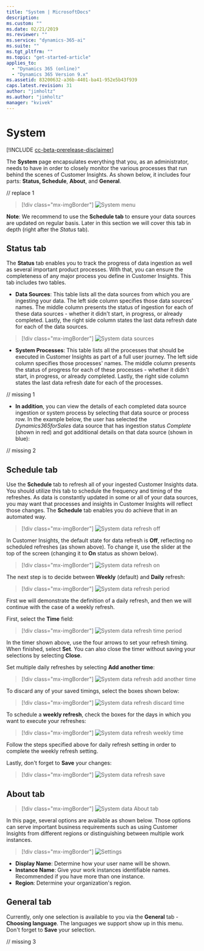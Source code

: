 ```yaml
---
title: "System | MicrosoftDocs"
description: 
ms.custom: ""
ms.date: 02/21/2019
ms.reviewer: ""
ms.service: "dynamics-365-ai"
ms.suite: ""
ms.tgt_pltfrm: ""
ms.topic: "get-started-article"
applies_to: 
  - "Dynamics 365 (online)"
  - "Dynamics 365 Version 9.x"
ms.assetid: 83200632-a36b-4401-ba41-952e5b43f939
caps.latest.revision: 31
author: "jimholtz"
ms.author: "jimholtz"
manager: "kvivek"
---
```

# System

[!INCLUDE [cc-beta-prerelease-disclaimer](../includes/cc-beta-prerelease-disclaimer.md)]

The **System** page encapsulates everything that you, as an administrator, needs to have in order to closely monitor the various processes that run behind the scenes of Customer Insights. As shown below, it includes four parts: **Status, Schedule**, **About**, and **General**.

// replace 1
> [!div class="mx-imgBorder"] 
> ![](media/system-menu.png "System menu")

**Note**: We recommend to use the **Schedule tab** to ensure your data sources are updated on regular basis. Later in this section we will cover this tab in depth (right after the *Status* tab).

## Status tab

The **Status** tab enables you to track the progress of data ingestion as well as several important product processes. With that, you can ensure the completeness of any major process you define in Customer Insights. This tab includes two tables.

- **Data Sources**: This table lists all the data sources from which you are ingesting your data. The left side column specifies those data sources' names. The middle column presents the status of ingestion for each of these data sources - whether it didn't start, in progress, or already completed. Lastly, the right side column states the last data refresh date for each of the data sources.

> [!div class="mx-imgBorder"] 
> ![](media/system-data-sources.png "System data sources")

- **System Processes**: This table lists all the processes that should be executed in Customer Insights as part of a full user journey. The left side column specifies those processes' names. The middle column presents the status of progress for each of these processes - whether it didn't start, in progress, or already completed. Lastly, the right side column states the last data refresh date for each of the processes.

// missing 1

- **In addition**, you can view the details of each completed data source ingestion or system process by selecting that data source or process row. In the example below, the user has selected the *Dynamics365forSales* data source that has ingestion status *Complete* (shown in red) and got additional details on that data source (shown in blue):

// missing 2

## Schedule tab

Use the **Schedule** tab to refresh all of your ingested Customer Insights data. You should utilize this tab to schedule the frequency and timing of the refreshes. As data is constantly updated in some or all of your data sources, you may want that processes and insights in Customer Insights will reflect those changes. The **Schedule** tab enables you do achieve that in an automated way.

> [!div class="mx-imgBorder"] 
> ![](media/system-data-refresh-off.png "System data refresh off")

In Customer Insights, the default state for data refresh is **Off**, reflecting no scheduled refreshes (as shown above). To change it, use the slider at the top of the screen (changing it to **On** status as shown below).

> [!div class="mx-imgBorder"] 
> ![](media/system-data-refresh-on.png "System data refresh on")

The next step is to decide between **Weekly** (default) and **Daily** refresh:

> [!div class="mx-imgBorder"] 
> ![](media/system-data-refresh-period.png "System data refresh period")

First we will demonstrate the definition of a daily refresh, and then we will continue with the case of a weekly refresh.

First, select the **Time** field:

> [!div class="mx-imgBorder"] 
> ![](media/system-data-refresh-time-period.png "System data refresh time period")

In the timer shown above, use the four arrows to set your refresh timing. When finished, select **Set**. You can also close the timer without saving your selections by selecting **Close**.

Set multiple daily refreshes by selecting **Add another time**:

> [!div class="mx-imgBorder"] 
> ![](media/system-data-refresh-add-another-time.png "System data refresh add another time")

To discard any of your saved timings, select the boxes shown below:

> [!div class="mx-imgBorder"] 
> ![](media/system-data-refresh-discard-time.png "System data refresh discard time")

To schedule a **weekly refresh**, check the boxes for the days in which you want to execute your refreshes:

> [!div class="mx-imgBorder"] 
> ![](media/system-data-refresh-weekly-time.png "System data refresh weekly time")

Follow the steps specified above for daily refresh setting in order to complete the weekly refresh setting.

Lastly, don't forget to **Save** your changes:

> [!div class="mx-imgBorder"] 
> ![](media/system-data-refresh-save.png "System data refresh save")

## About tab

> [!div class="mx-imgBorder"] 
> ![](media/system-data-about-tab.png "System data About tab")

In this page, several options are available as shown below. Those options can serve important business requirements such as using Customer Insights from different regions or distinguishing between multiple work instances.

> [!div class="mx-imgBorder"] 
> ![](media/settings.png "Settings")

- **Display Name**: Determine how your user name will be shown.
- **Instance Name**: Give your work instances identifiable names. Recommended if you have more than one instance.
- **Region**: Determine your organization's region.

## General tab

Currently, only one selection is available to you via the **General** tab - **Choosing language**. The languages we support show up in this menu. Don't forget to **Save** your selection. 

// missing 3
